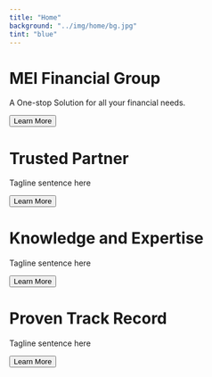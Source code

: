 ```yaml
---
title: "Home"
background: "../img/home/bg.jpg"
tint: "blue"
---
```


<div id="carouselIndicators" class="carousel slide" data-ride="carousel">
  <div class="carousel-inner">
    <div class="carousel-item one active">
      <div class="onebg"></div>
      <div class="container">
      	<div class="content-left">
      		<h1 class="home-header1">MEI Financial Group</h1>
      		<p class="home-p1">A One-stop Solution for all your financial needs.</p>
      		<button class="btn btn-info">Learn More</button>
      	</div>
      </div>
    </div>
    <div class="carousel-item two">
      <div class="twobg"></div>      
      <div class="container">
      	<div class="content-left">    
      		<h1 class="home-header1">Trusted Partner</h1>
      		<p class="home-p1">Tagline sentence here</p>
      		<button class="btn btn-info">Learn More</button>
      	</div>
      </div>      		
    </div>
    <div class="carousel-item three">
      <div class="threebg"></div>    
      <div class="container">
      	<div class="content-left">    
      		<h1 class="home-header1">Knowledge and Expertise</h1>
      		<p class="home-p1">Tagline sentence here</p>
      		<button class="btn btn-info">Learn More</button>
      	</div>
      </div>      		
    </div>
    <div class="carousel-item four">
      <div class="fourbg"></div>    
      <div class="container">
      	<div class="content-left">    
      		<h1 class="home-header1">Proven Track Record</h1>
      		<p class="home-p1">Tagline sentence here</p>
      		<button class="btn btn-info">Learn More</button>
      	</div>
      </div>      		
    </div>        
  </div>
</div>
